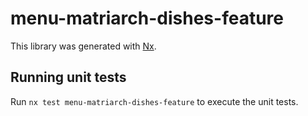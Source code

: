 # menu-matriarch-dishes-feature

This library was generated with [Nx](https://nx.dev).

## Running unit tests

Run `nx test menu-matriarch-dishes-feature` to execute the unit tests.
